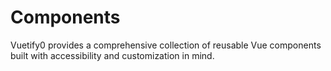 # Components

Vuetify0 provides a comprehensive collection of reusable Vue components built with accessibility and customization in mind.

<DocsPageFeatures />
